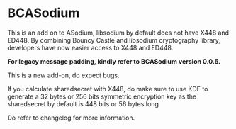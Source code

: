 # BCASodium

This is an add on to ASodium, libsodium by default does not have X448 and ED448.
By combining Bouncy Castle and libsodium cryptography library, developers have
now easier access to X448 and ED448.

**For legacy message padding, kindly refer to BCASodium version 0.0.5.**

This is a new add-on, do expect bugs.

If you calculate sharedsecret with X448, do make sure to use KDF to generate a
32 bytes or 256 bits symmetric encryption key as the sharedsecret by default
is 448 bits or 56 bytes long

Do refer to changelog for more information.
